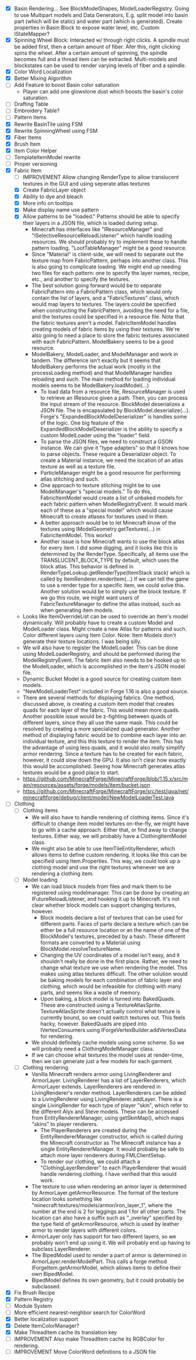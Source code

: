 - [x] Basin Rendering... See BlockModelShapes, ModelLoaderRegistry. Going to use Multipart models and Data Generators, E.g. split model into basin part (which will be static) and water part (which is generated). Create properties in Basin Block to expose water level, etc. Custom IStateMapper?
- [x] Spinning Wheel Block: Interacted w/ through right clicks. A spindle must be added first, then a certain amount of fiber. Afer this, right clicking spins the wheel. After a certain amount of spinning, the spindle becomes full and a thread item can be extracted. Multi-models and blockstates can be used to render varying levels of fiber and a spindle.
- [x] Color Word Localization
- [x] Better Mixing Algorithm
- [ ] Add Feature to boost Basin color saturation
	- Player can add one glowstone dust which boosts the basin's color saturation.
- [ ] Drafting Table
- [ ] Embroidery Table?
- [ ] Pattern items
- [x] Rewrite BasinTile using FSM
- [x] Rewrite SpinningWheel using FSM
- [x] Fiber Items
- [x] Brush Item
- [x] Item Color Helper
- [ ] TemplateItemModel rewrite
- [ ] Proper versioning
- [x] Fabric Item
	- [ ] IMPROVEMENT Allow changing RenderType to allow translucent textures in the GUI and using seperate atlas textures
	- [x] Create FabricLayer object
	- [x] Ability to dye and bleach
	- [x] More info on tooltips
	- [x] Make display name use pattern
	- [x] Allow patterns to be "loaded." Patterns should be able to specify their layers in a JSON file, which is loaded during setup.
		- Minecraft has interfaces like "IResourceManager" and "ISelectiveResourceReloadListener" which handle loading resources. We should probably try to implement these to handle pattern loading. "LootTableManager" might be a good resource.
		- Since "Material" is client-side, we will need to separate out the texture map from FabricPattern, perhaps into another class. This is also going to complicate loading. We might end up needing two files for each pattern: one to specify the layer names, recipe, etc., and another to specify the textures.
		- The best solution going forward would be to separate FabricPattern into a FabricPattern class, which would only contain the list of layers, and a "FabricTextures" class, which would map layers to textures. The layers could be specified when constructing the FabricPattern, avoiding the need for a file, and the textures could be specified in a resource file. Note that the fabric textures aren't a model. FabricItemModel handles creating models of fabric items by using their textures. We're also going to need a place to store the fabric textures associated with each FabricPattern. ModelBakery seems to be a good resource.
		- ModelBakery, ModelLoader, and ModelManager and work in tandem. The difference isn't exactly but it seems that ModelBakery performs the actual work (mostly in the processLoading method) and that ModelManager handles reloading and such. The main method for loading individual models seems to be ModelBakery.loadModel(...)
			- To load data from a resource file, ResourceManager is used to retrieve an IResource given a path. Then, you can process the input stream of the resource. BlockModel deserializes a JSON file. The is encapsulated by BlockModel.deserialize(...). Forge's "ExpandedBlockModelDeserializer" is handles some of the logic. One big feature of the ExpandedBlockModelDeserializer is the ability to specify a custom ModelLoader using the "loader" field.
			- To parse the JSON files, we need to construct a GSON instance. We can give it "type adapters" so that it knows how to parse objects. These require a Deserializer object. To create a Material instance, we need the location of an atlas texture as well as a texture file.
			- ParticleManager might be a good resource for performing atlas stitching and such.
			- One approach to texture stitching might be to use ModelManager's "special models." To do this, FabricItemModel would create a list of unbaked models for each fabric pattern when ModelRegistryEvent. It would mark each of these as a "special model" which would cause Minecraft to create atlases for textures used in them.
			- A better approach would be to let Minecraft know of the textures using IModelGeometry.getTextures(...) in FabricItemModel. This works!
			- Another issue is how Minecraft wants to use the block atlas for every item. I did some digging, and it looks like this is determined by the RenderType. Specifically, all items use the TRANSLUCENT_BLOCK_TYPE by default, which uses the block atlas. This behavior is defined in RenderTypeLookup.getRenderType(ItemStack stack) which is called by ItemRenderer.renderItem(...) If we can tell the game to use a render type for a specific item, we could solve this. Another solution would be to simply use the block texture. If we go this route, we might want users of FabricTextureManager to define the atlas instead, such as when generating item models.
	- Looks like ItemOverrideList can be used to override an Item's model dynamically. Will probably have to create a custom Model and ModelLoader class. Might create a new Atlas for patterns and such. Color different layers using Item Color. Note: Item Models don't generate their texture locations. I was being silly.
	- We will also have to register the ModelLoader. This can be done using ModelLoaderRegistry, and should be performed during the ModelRegistryEvent. The fabric item also needs to be hooked up to the ModelLoader, which is accomplished in the item's JSON model file.
	- Dynamic Bucket Model is a good source for creating custom item models.
	- "NewModelLoaderTest" included in Forge 1.16 is also a good source.
	- There are several methods for displaying fabrics. One method, discussed above, is creating a custom item model that creates quads for each layer of the fabric. This would mean more quads. Another possible issue would be z-fighting between quads of different layers, since they all use the same mask. This could be resolved by creating a more specialized quad generator. Another method of displaying fabric would be to combine each layer into an individual texture, and this this texture to render the item. This has the advantage of using less quads, and it would also really simplify armor rendering. Since a texture has to be created for each fabric, however, it could slow down the GPU. It also isn't clear how exactly this would be accomplished. Seeing how Minecraft generates atlas textures would be a good place to start.
	- https://github.com/MinecraftForge/MinecraftForge/blob/1.15.x/src/main/resources/assets/forge/models/item/bucket.json
	- https://github.com/MinecraftForge/MinecraftForge/src/test/java/net/minecraftforge/debug/client/model/NewModelLoaderTest.java
- [ ] Clothing
	- [ ] Clothing items
		- We will also have to handle rendering of clothing items. Since it's difficult to change item model textures on-the-fly, we might have to go with a cache approach. Either that, or find away to change textures. Either way, we will probably have a ClothingItemModel class.
		- We might also be able to use ItemTileEntityRenderer, which allows items to define custom rendering. It looks like this can be specified using Item.Properties. This way, we could look up a clothing model and use the right textures whenever we are rendering a clothing item.
	- [ ] Model loading
		- We can load block models from files and mark them to be registered using modelmanager. This can be done by creating an IFutureReloadListener, and hooking it up to Minecraft. It's not clear whether block models can support changing textures, however.
			- Block models declare a list of textures that can be used for different parts. Faces of parts declare a texture which can be either be a full resource location or an the name of one of the BlockModel's textures, preceded by a hash. These different formats are converted to a Material using BlockModel.resolveTextureName.
			- Changing the UV coordinates of a model isn't easy, and it shouldn't really be done in the first place. Rather, we need to change what texture we use when rendering the model. This makes using atlas textures difficult. The other solution would be baking models for each combination of fabric layer and clothing, which would be infeasible for clothing with many parts, and seems like a waste of memory.
			- Upon baking, a block model is turned into BakedQuads. These are constructed using a TextureAtlasSprite. TextureAtlasSprite doesn't actually control what texture is currently bound, so we could switch textures out. This feels hacky, however. BakedQuads are piped into IVertexConsumers using IForgeVertexBuilder.addVertexData for rendering.
		- We should definitely cache models using some scheme. So we will probably need a ClothingModelManager class.
		- If we can choose what textures the model uses at render-time, then we can generate just a few models for each garment.
	- [ ] Clothing rendering
		- Vanilla Minecraft renders armor using LivingRenderer and ArmorLayer. LivingRenderer has a list of LayerRenderers, which ArmorLayer extends. LayerRenderers are rendered in LivingRenderer's render method. LayerRenderers can be added to a LivingRenderer using LivingRenderer.addLayer. There is a single LivingRender for each type of player "skin", which refer to the different Alyx and Steve models. These can be accessed from EntityRendererManager, using getSkinMap(), which maps "skins" to player renderers.
			- The PlayerRenderers are created during the EntityRendererManager constructor, which is called during the Minecraft constructor as The Minecraft instance has a single EntityRendererManager. It would probably be safe to attach more layer renderers during FMLClientSetup.
			- To render our clothing, we could attach a "ClothingLayerRenderer" to each PlayerRenderer that would handle rendering clothing. I have verified that this would work.
		- The texture to use when rendering an armor layer is determined by ArmorLayer.getArmorResource. The format of the texture location looks something like "minecraft:textures/models/armor/iron_layer_1", where the number at the end is 2 for leggings and 1 for all other parts. The location can also have a suffix such as "_overlay" specified by the type field of getArmorResource, which is used by leather armor to render layers with different colors.
		- ArmorLayer only has support for two different layers, so we probably won't end up using it. We will probably end up having to subclass LayerRenderer. 
		- The BipedModel used to render a part of armor is determined in ArmorLayer.renderModelPart. This calls a forge method IForgeItem.getArmorModel, which allows items to define their own BipedModel.
		- BipedModel defines its own geometry, but it could probably be subclassed.
- [x] Fix Brush Recipe
- [x] Pattern Registry
- [ ] Module System
- [ ] More efficient nearest-neighbor search for ColorWord
- [x] Better localization support
- [x] Delete ItemColorManager?
- [x] Make ThreadItem cache its translation key
- [ ] IMPROVEMENT Also make ThreadItem cache its RGBColor for rendering.
- [ ] IMPROVEMENT Move ColorWord definitions to a JSON file